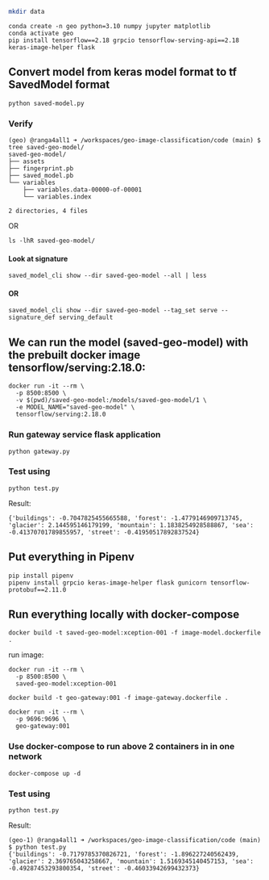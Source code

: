 ```bash
mkdir data
```

```
conda create -n geo python=3.10 numpy jupyter matplotlib
conda activate geo
pip install tensorflow==2.18 grpcio tensorflow-serving-api==2.18 keras-image-helper flask

```


<!-- ------------------------------- -->


## Convert model from keras model format to tf SavedModel format
``` 
python saved-model.py
```

### Verify

```
(geo) @ranga4all1 ➜ /workspaces/geo-image-classification/code (main) $ tree saved-geo-model/
saved-geo-model/
├── assets
├── fingerprint.pb
├── saved_model.pb
└── variables
    ├── variables.data-00000-of-00001
    └── variables.index

2 directories, 4 files
```

OR
```
ls -lhR saved-geo-model/
```

#### Look at signature
```
saved_model_cli show --dir saved-geo-model --all | less
```

#### OR
```
saved_model_cli show --dir saved-geo-model --tag_set serve --signature_def serving_default
```

## We can run the model (saved-geo-model) with the prebuilt docker image tensorflow/serving:2.18.0:

```
docker run -it --rm \
  -p 8500:8500 \
  -v $(pwd)/saved-geo-model:/models/saved-geo-model/1 \
  -e MODEL_NAME="saved-geo-model" \
  tensorflow/serving:2.18.0
```

### Run gateway service flask application
```
python gateway.py
```
### Test using 
```
python test.py
```
Result:
```
{'buildings': -0.7047825455665588, 'forest': -1.4779146909713745, 'glacier': 2.144595146179199, 'mountain': 1.1838254928588867, 'sea': -0.41370701789855957, 'street': -0.41950517892837524}
```

## Put everything in Pipenv

```
pip install pipenv
pipenv install grpcio keras-image-helper flask gunicorn tensorflow-protobuf==2.11.0
```

## Run everything locally with docker-compose

```
docker build -t saved-geo-model:xception-001 -f image-model.dockerfile .
```

run image:
```
docker run -it --rm \
  -p 8500:8500 \
  saved-geo-model:xception-001
```

```
docker build -t geo-gateway:001 -f image-gateway.dockerfile .
```

```
docker run -it --rm \
  -p 9696:9696 \
  geo-gateway:001
```

### Use docker-compose to run above 2 containers in in one network
```
docker-compose up -d
```

### Test using 
```
python test.py
```
Result:
```
(geo-1) @ranga4all1 ➜ /workspaces/geo-image-classification/code (main) $ python test.py 
{'buildings': -0.7179785370826721, 'forest': -1.896227240562439, 'glacier': 2.369765043258667, 'mountain': 1.5169345140457153, 'sea': -0.49287453293800354, 'street': -0.46033942699432373}
```